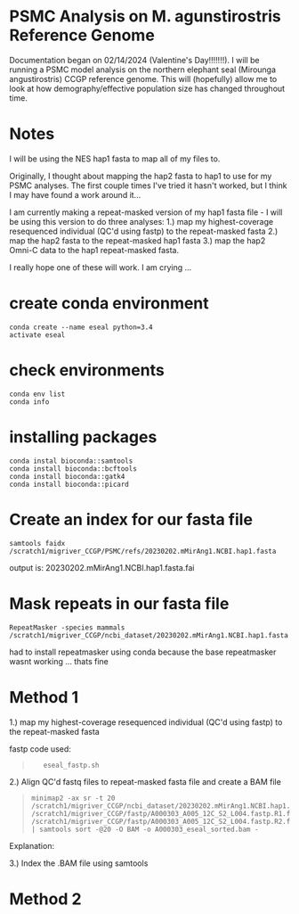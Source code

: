 # PSMC Analysis on M. agunstirostris Reference Genome
Documentation began on  02/14/2024 (Valentine's Day!!!!!!!). I will be running a PSMC model analysis on the northern elephant seal (Mirounga angustirostris) CCGP reference genome. This will (hopefully) allow me to look at how demography/effective population size has changed throughout time. 

# Notes
I will be using the NES hap1 fasta to map all of my files to. 

Originally, I thought about mapping the hap2 fasta to hap1 to use for my PSMC analyses. The first couple times I've tried it hasn't worked, but I think I may have found a work around it... 

I am currently making a repeat-masked version of my hap1 fasta file - I will be using this version to do three analyses: 1.) map my highest-coverage resequenced individual (QC'd using fastp) to the repeat-masked fasta 2.) map the hap2 fasta to the repeat-masked hap1 fasta 3.) map the hap2 Omni-C data to the hap1 repeat-masked fasta. 

I really hope one of these will work. I am crying ...

# create conda environment 
    conda create --name eseal python=3.4
    activate eseal

# check environments 
    conda env list
    conda info

# installing packages 
    conda instal bioconda::samtools
    conda install bioconda::bcftools
    conda install bioconda::gatk4
    conda install bioconda::picard

# Create an index for our fasta file 
    samtools faidx /scratch1/migriver_CCGP/PSMC/refs/20230202.mMirAng1.NCBI.hap1.fasta

output is: 20230202.mMirAng1.NCBI.hap1.fasta.fai

# Mask repeats in our fasta file 
    RepeatMasker -species mammals /scratch1/migriver_CCGP/ncbi_dataset/20230202.mMirAng1.NCBI.hap1.fasta 

 had to install repeatmasker using conda because the base repeatmasker wasnt working ... thats fine
 
# Method 1
1.) map my highest-coverage resequenced individual (QC'd using fastp) to the repeat-masked fasta

fastp code used: 
>        eseal_fastp.sh

2.) Align QC'd fastq files to repeat-masked fasta file and create a BAM file 
>     minimap2 -ax sr -t 20 /scratch1/migriver_CCGP/ncbi_dataset/20230202.mMirAng1.NCBI.hap1.fasta.masked /scratch1/migriver_CCGP/fastp/A000303_A005_12C_S2_L004.fastp.R1.fastq.gz /scratch1/migriver_CCGP/fastp/A000303_A005_12C_S2_L004.fastp.R2.fastq.gz | samtools sort -@20 -O BAM -o A000303_eseal_sorted.bam -

Explanation:

3.) Index the .BAM file using samtools 

# Method 2


